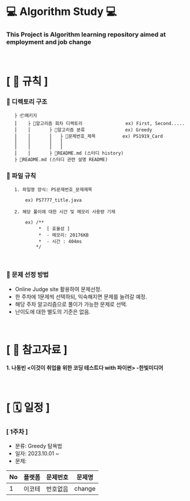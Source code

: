 # ‍💻 Algorithm Study ‍💻

### This Project is Algorithm learning repository aimed at employment and job change

<br/>

# [ 🚫 규칙 ]
### 📌 디렉토리 구조

       ├ 📦패키지
       ⎮    ├ 📁알고리즘 회차 디렉토리                ex) First, Second.....
       ⎮    ⎮       ├ 📁알고리즘 분류               ex) Greedy
       ⎮    ⎮       ⎮   ├ 📃문제번호_제목          ex) PS1919_Card
       ⎮    ⎮       ⎮   ⎮ 
       ⎮    ⎮       ⎮   ⎮   
       ⎮    ⎮       ├ 📝README.md (스터디 history)
       ├ 📝README.md (스터디 관련 설명 README)


### 📌 파일 규칙

       1. 파일명 양식: PS문제번호_문제제목
   
           ex) PS7777_title.java

       2. 해당 풀이에 대한 시간 및 메모리 사용량 기재
           
           ex) /**
                *  [ 효율성 ]
                *  - 메모리: 20176KB
                *  - 시간 : 404ms
               */
<br/>

### 📌 문제 선정 방법
- Online Judge site 활용하여 문제선정.
- 한 주차에 1문제씩 선택하되, 익숙해지면 문제를 늘려갈 예정.
- 해당 주차 알고리즘으로 풀이가 가능한 문제로 선택.
- 난이도에 대한 별도의 기준은 없음.

<br/>

# [ 📑 ‍참고자료 ]
#### 1. 나동빈 <이것이 취업을 위한 코딩 테스트다 with 파이썬> -한빛미디어

<br/>

# [ 🗓 일정 ]
### [ 1주차 ]
- 분류: Greedy 탐욕법
- 일자: 2023.10.01 ~
- 문제:
  
|No|플랫폼|문제번호|문제명|
|-|----|-----|-----|
|1|이코테|번호없음|change|


